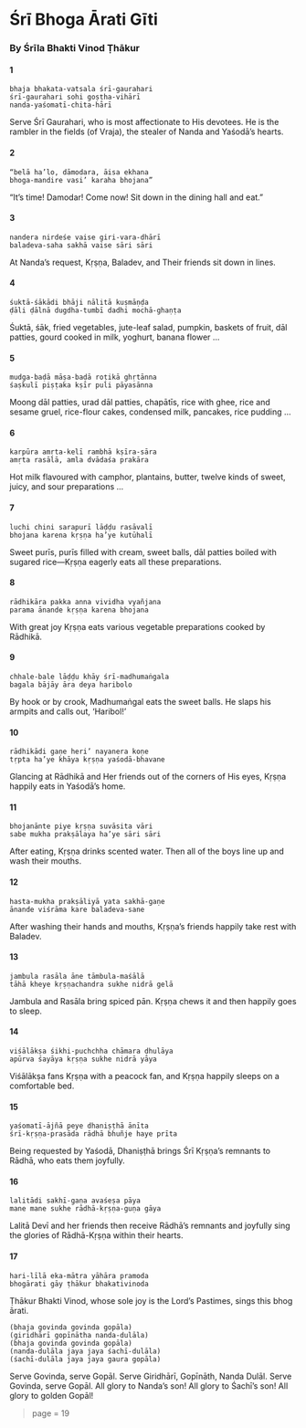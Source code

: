 # Śrī Bhoga Ārati Gīti

### By Śrīla Bhakti Vinod Ṭhākur

#### 1

    bhaja bhakata-vatsala śrī-gaurahari
    śrī-gaurahari sohi goṣṭha-vihārī
    nanda-yaśomatī-chita-hārī

Serve Śrī Gaurahari, who is most affectionate to His devotees. He is the rambler in the fields (of Vraja), the stealer of Nanda and Yaśodā’s hearts.

#### 2

    “belā ha’lo, dāmodara, āisa ekhana
    bhoga-mandire vasi’ karaha bhojana”

“It’s time! Damodar! Come now! Sit down in the dining hall and eat.”

#### 3

    nandera nirdeśe vaise giri-vara-dhārī
    baladeva-saha sakhā vaise sāri sāri

At Nanda’s request, Kṛṣṇa, Baladev, and Their friends sit down in lines.

#### 4

    śuktā-śākādi bhāji nālitā kuṣmāṇḍa
    ḍāli ḍālnā dugdha-tumbī dadhi mochā-ghaṇṭa

Śuktā, śāk, fried vegetables, jute-leaf salad, pumpkin, baskets of fruit, dāl patties, gourd cooked in milk, yoghurt, banana flower …

#### 5

    mudga-baḍā māṣa-baḍā roṭikā ghṛtānna
    śaṣkulī piṣṭaka kṣīr puli pāyasānna

Moong dāl patties, urad dāl patties, chapātīs, rice with ghee, rice and sesame gruel, rice-flour cakes, condensed milk, pancakes, rice pudding …

#### 6

    karpūra amṛta-kelī rambhā kṣīra-sāra
    amṛta rasālā, amla dvādaśa prakāra

Hot milk flavoured with camphor, plantains, butter, twelve kinds of sweet, juicy, and sour preparations …

#### 7

    luchi chini sarapurī lāḍḍu rasāvalī
    bhojana karena kṛṣṇa ha’ye kutūhalī

Sweet purīs, purīs filled with cream, sweet balls, dāl patties boiled with sugared rice—Kṛṣṇa eagerly eats all these preparations.

#### 8

    rādhikāra pakka anna vividha vyañjana
    parama ānande kṛṣṇa karena bhojana

With great joy Kṛṣṇa eats various vegetable preparations cooked by Rādhikā.

#### 9

    chhale-bale lāḍḍu khāy śrī-madhumaṅgala
    bagala bājāy āra deya haribolo

By hook or by crook, Madhumaṅgal eats the sweet balls. He slaps his armpits and calls out, ‘Haribol!’

#### 10

    rādhikādi gaṇe heri’ nayanera koṇe
    tṛpta ha’ye khāya kṛṣṇa yaśodā-bhavane

Glancing at Rādhikā and Her friends out of the corners of His eyes, Kṛṣṇa happily eats in Yaśodā’s home.

#### 11

    bhojanānte piye kṛṣṇa suvāsita vāri
    sabe mukha prakṣālaya ha’ye sāri sāri

After eating, Kṛṣṇa drinks scented water. Then all of the boys line up and wash their mouths.

#### 12

    hasta-mukha prakṣāliyā yata sakhā-gaṇe
    ānande viśrāma kare baladeva-sane

After washing their hands and mouths, Kṛṣṇa’s friends happily take rest with Baladev.

#### 13

    jambula rasāla āne tāmbula-maśālā
    tāhā kheye kṛṣṇachandra sukhe nidrā gelā

Jambula and Rasāla bring spiced pān. Kṛṣṇa chews it and then happily goes to sleep.

#### 14

    viśālākṣa śikhi-puchchha chāmara ḍhulāya
    apūrva śayāya kṛṣṇa sukhe nidrā yāya

Viśālākṣa fans Kṛṣṇa with a peacock fan, and Kṛṣṇa happily sleeps on a comfortable bed.

#### 15

    yaśomatī-ājñā peye dhaniṣṭhā ānīta
    śrī-kṛṣṇa-prasāda rādhā bhuñje haye prīta

Being requested by Yaśodā, Dhaniṣṭhā brings Śrī Kṛṣṇa’s remnants to Rādhā, who eats them joyfully.

#### 16

    lalitādi sakhī-gaṇa avaśeṣa pāya
    mane mane sukhe rādhā-kṛṣṇa-guṇa gāya

Lalitā Devī and her friends then receive Rādhā’s remnants and joyfully sing the glories of Rādhā-Kṛṣṇa within their hearts.

#### 17

    hari-līlā eka-mātra yāhāra pramoda
    bhogārati gāy ṭhākur bhakativinoda

Ṭhākur Bhakti Vinod, whose sole joy is the Lord’s Pastimes, sings this bhog ārati.

    (bhaja govinda govinda gopāla)
    (giridhārī gopīnātha nanda-dulāla)
    (bhaja govinda govinda gopāla)
    (nanda-dulāla jaya jaya śachī-dulāla)
    (śachī-dulāla jaya jaya gaura gopāla)

Serve Govinda, serve Gopāl. Serve Giridhārī, Gopīnāth, Nanda Dulāl. Serve Govinda, serve Gopāl. All glory to Nanda’s son! All glory to Śachī’s son! All glory to golden Gopāl!


> page = 19
